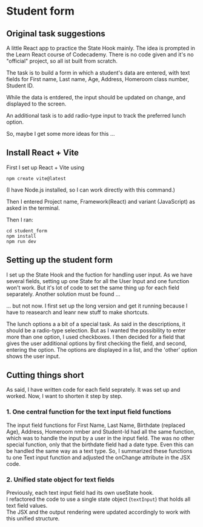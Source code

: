 # Student form

## Original task suggestions

A little React app to practice the State Hook mainly. The idea is prompted in the Learn React course of Codecademy. There is no code given and it's no "official" project, so all ist built from scratch.

The task is to build a form in which a student's data are entered, with text fields for First name, Last name, Age, Address, Homeroom class number, Student ID.

While the data is entdered, the input should be updated on change, and displayed to the screen.

An additional task is to add radio-type input to track the preferred lunch option.

So, maybe I get some more ideas for this ...

## Install React + Vite
First I set up React + Vite using

```
npm create vite@latest
```
(I have Node.js installed, so I can work directly with this command.)

Then I entered Project name, Framework(React) and variant (JavaScript) as asked in the terminal.

Then I ran:

```
cd student_form
npm install
npm run dev
```
## Setting up the student form 

I set up the State Hook and the fuction for handling user input.
As we have several fields, setting up one State for all the User Input and one function won't work. But it's lot of code to set the same thing up for each field separately. Another solution must be found ...

... but not now. I first set up the long version and get it running because I have to reasearch and leanr new stuff to make shortcuts.

The lunch options a a bit of a special task. As said in the descriptions, it should be a radio-type selection. But as I wanted the possibility to enter more than one option, I used checkboxes. I then decided for a field that gives the user additional options by first checking the field, and second, entering the option. 
The options are displayed in a list, and the 'other' option shows the user input.

## Cutting things short

As said, I have written code for each field seprately. It was set up and worked. Now, I want to shorten it step by step.

### 1. One central function for the text input field functions
The input field functions for First Name, Last Name, Birthdate (replaced Age), Address, Homeroom nmber and Student-Id had all the same function, which was to handle the input by a user in the input field. The was no other special function, only that the birthdate field had a date type. Even this can be handled the same way as a text type. So, I summarized these functions tu one Text input function and adjusted the onChange attribute in the JSX code.

### 2. Unified state object for text fields
Previously, each text input field had its own useState hook.  
I refactored the code to use a single state object (`textInput`) that holds all text field values.  
The JSX and the output rendering were updated accordingly to work with this unified structure.
